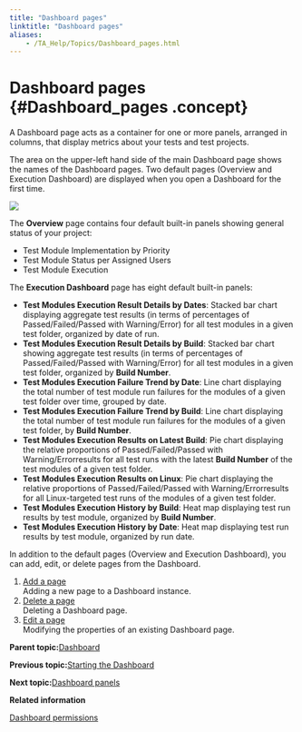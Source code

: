 ```yaml
--- 
title: "Dashboard pages"
linktitle: "Dashboard pages"
aliases: 
    - /TA_Help/Topics/Dashboard_pages.html
---
```

# Dashboard pages {#Dashboard_pages .concept}

A Dashboard page acts as a container for one or more panels, arranged in columns, that display metrics about your tests and test projects.

The area on the upper-left hand side of the main Dashboard page shows the names of the Dashboard pages. Two default pages \(Overview and Execution Dashboard\) are displayed when you open a Dashboard for the first time.

![](../Images/Dashboard_default_pages.png)

The **Overview** page contains four default built-in panels showing general status of your project:

-   Test Module Implementation by Priority
-   Test Module Status per Assigned Users
-   Test Module Execution

The **Execution Dashboard** page has eight default built-in panels:

-   **Test Modules Execution Result Details by Dates**: Stacked bar chart displaying aggregate test results \(in terms of percentages of Passed/Failed/Passed with Warning/Error\) for all test modules in a given test folder, organized by date of run.
-   **Test Modules Execution Result Details by Build**: Stacked bar chart showing aggregate test results \(in terms of percentages of Passed/Failed/Passed with Warning/Error\) for all test modules in a given test folder, organized by **Build Number**.
-   **Test Modules Execution Failure Trend by Date**: Line chart displaying the total number of test module run failures for the modules of a given test folder over time, grouped by date.
-   **Test Modules Execution Failure Trend by Build**: Line chart displaying the total number of test module run failures for the modules of a given test folder, by **Build Number**.
-   **Test Modules Execution Results on Latest Build**: Pie chart displaying the relative proportions of Passed/Failed/Passed with Warning/Errorresults for all test runs with the latest **Build Number** of the test modules of a given test folder.
-   **Test Modules Execution Results on Linux**: Pie chart displaying the relative proportions of Passed/Failed/Passed with Warning/Errorresults for all Linux-targeted test runs of the modules of a given test folder.
-   **Test Modules Execution History by Build**: Heat map displaying test run results by test module, organized by **Build Number**.
-   **Test Modules Execution History by Date**: Heat map displaying test run results by test module, organized by run date.

In addition to the default pages \(Overview and Execution Dashboard\), you can add, edit, or delete pages from the Dashboard.

1.  [Add a page](../../TA_Help/Topics/Dashboard_add_page.html)  
Adding a new page to a Dashboard instance.
2.  [Delete a page](../../TA_Help/Topics/Dashboard_delete_page.html)  
Deleting a Dashboard page.
3.  [Edit a page](../../TA_Help/Topics/Dashboard_edit_page.html)  
Modifying the properties of an existing Dashboard page.

**Parent topic:**[Dashboard](../../TA_Help/Topics/Dashboard.html)

**Previous topic:**[Starting the Dashboard](../../TA_Help/Topics/Dashboard_starting.html)

**Next topic:**[Dashboard panels](../../TA_Help/Topics/Dashboard_panels.html)

**Related information**  


[Dashboard permissions](../../TA_Help/Topics/Dashboard_authentication_permissions.html)

